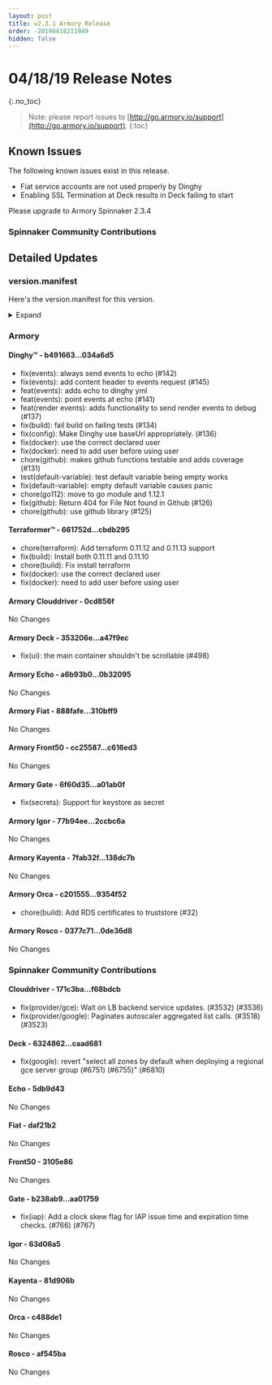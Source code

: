 ```yaml
---
layout: post
title: v2.3.1 Armory Release
order: -20190418211949
hidden: false
---
```


# 04/18/19 Release Notes
{:.no_toc}

> Note: please report issues to [http://go.armory.io/support](http://go.armory.io/support).
{:toc}


## Known Issues
The following known issues exist in this release. 
- Fiat service accounts are not used properly by Dinghy
- Enabling SSL Termination at Deck results in Deck failing to start

Please upgrade to Armory Spinnaker 2.3.4

###  Spinnaker Community Contributions
## Detailed Updates

### version.manifest
Here's the version.manifest for this version.
<details><summary>Expand</summary>
<pre class="highlight">
<code>export jenkins_build_number=184
export packager_version=ce8bbf7
export oss_release_type=stable
export armoryspinnaker_version=2.3.1-rc184
export armoryspinnaker_version_manifest_url=https://s3-us-west-2.amazonaws.com/armory-web/install/release/armoryspinnaker-v2.3.1-rc184-version.manifest
export deck_version=2.7.7-caad681-stable7
export deck_armory_version=2.7.7-a47f9ec-caad681-rc27
export kork_version=3.8.1-5814b41-stable2
export igor_version=1.1.1-63d06a5-stable59
export igor_armory_version=1.1.1-2ccbc6a-63d06a5-rc60
export front50_armory_version=0.15.2-c616ed3-3105e86-rc59
export front50_version=0.15.2-3105e86-stable59
export clouddriver_version=4.3.9-f68bdcb-stable62
export clouddriver_armory_version=4.3.9-0cd856f-f68bdcb-rc61
export spinnaker_monitoring_version=0.11.2-232c84a-rc5
export echo_version=2.3.1-5db9d43-stable62
export echo_armory_version=2.3.1-0b32095-5db9d43-rc17
export kayenta_armory_version=0.6.1-138dc7b-81d906b-rc57
export kayenta_version=0.6.1-81d906b-stable59
export plank_version=0.0.1-ece0a97-stable9
export dinghy_version=0.0.2-034a6d5-rc36
export rosco_armory_version=0.10.0-0de36d8-af545ba-rc57
export rosco_version=0.10.0-af545ba-stable59
export gate_armory_version=1.5.3-a01ab0f-aa01759-rc62
export gate_version=1.5.3-aa01759-stable61
export terraformer_version=0.0.1-cbdb295-rc8
export orca_version=2.4.2-c488de1-stable60
export orca_armory_version=2.4.2-9354f52-c488de1-rc60
export fiat_armory_version=1.3.2-310bff9-daf21b2-rc59
export fiat_version=1.3.2-daf21b2-stable59</code>
</pre>
</details>



### Armory
#### Dinghy&trade; - b491663...034a6d5
 - fix(events): always send events to echo (#142)
 - fix(events): add content header to events request (#145)
 - feat(events): adds echo to dinghy yml
 - feat(events): point events at echo (#141)
 - feat(render events): adds functionality to send render events to debug (#137)
 - fix(build): fail build on failing tests (#134)
 - fix(config): Make Dinghy use baseUrl appropriately. (#136)
 - fix(docker): use the correct declared user
 - fix(docker): need to add user before using user
 - chore(github): makes github functions testable and adds coverage (#131)
 - test(default-variable): test default variable being empty works
 - fix(default-variable): empty default variable causes panic
 - chore(go112): move to go module and 1.12.1
 - fix(github): Return 404 for File Not found in Github (#126)
 - chore(github): use github library (#125)

#### Terraformer&trade; - 661752d...cbdb295
 - chore(terraform): Add terraform 0.11.12 and 0.11.13 support
 - fix(build): Install both 0.11.11 and 0.11.10
 - chore(build): Fix install terraform
 - fix(docker): use the correct declared user
 - fix(docker): need to add user before using user

#### Armory Clouddriver  - 0cd856f
No Changes

#### Armory Deck  - 353206e...a47f9ec
 - fix(ui): the main container shouldn't be scrollable (#498)

#### Armory Echo  - a6b93b0...0b32095
No Changes

#### Armory Fiat  - 888fafe...310bff9
No Changes

#### Armory Front50  - cc25587...c616ed3
No Changes

#### Armory Gate  - 6f60d35...a01ab0f
- fix(secrets): Support for keystore as secret

#### Armory Igor  - 77b94ee...2ccbc6a
No Changes

#### Armory Kayenta  - 7fab32f...138dc7b
No Changes

#### Armory Orca  - c201555...9354f52
 - chore(build): Add RDS certificates to truststore (#32)

#### Armory Rosco  - 0377c71...0de36d8
No Changes


###  Spinnaker Community Contributions
#### Clouddriver  - 171c3ba...f68bdcb
 - fix(provider/gce): Wait on LB backend service updates. (#3532) (#3536)
 - fix(provider/google): Paginates autoscaler aggregated list calls. (#3518) (#3523)

#### Deck  - 6324862...caad681
 - fix(google): revert "select all zones by default when deploying a regional gce server group (#6751) (#6755)" (#6810)

#### Echo  - 5db9d43
No Changes

#### Fiat  - daf21b2
No Changes

#### Front50  - 3105e86
No Changes

#### Gate  - b238ab9...aa01759
 - fix(iap): Add a clock skew flag for IAP issue time and expiration time checks. (#766) (#767)

#### Igor  - 63d06a5
No Changes

#### Kayenta  - 81d906b
No Changes

#### Orca  - c488de1
No Changes

#### Rosco  - af545ba
No Changes
